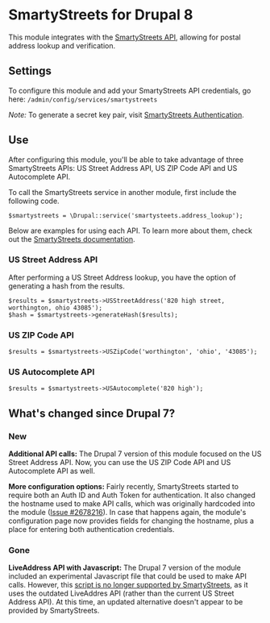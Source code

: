 # SmartyStreets for Drupal 8

This module integrates with the 
[SmartyStreets API](http://smartystreets.com), 
allowing for postal address lookup and verification.

## Settings

To configure this module and add your SmartyStreets API 
credentials, go here: `/admin/config/services/smartystreets`

*Note:* To generate a secret key pair, visit 
[SmartyStreets Authentication](http://smartystreets.com/docs/authentication).

## Use

After configuring this module, you'll be able to take advantage of 
three SmartyStreets APIs: US Street Address API, US ZIP Code API and 
US Autocomplete API.

To call the SmartyStreets service in another module, first include 
the following code.
```
$smartystreets = \Drupal::service('smartysteets.address_lookup');
```

Below are examples for using each API. 
To learn more about them, check out the 
[SmartyStreets documentation](https://smartystreets.com/docs).

### US Street Address API
After performing a US Street Address lookup, you have the option of 
generating a hash from the results.
```
$results = $smartystreets->USStreetAddress('820 high street, worthington, ohio 43085');
$hash = $smartystreets->generateHash($results);
```

### US ZIP Code API
```
$results = $smartystreets->USZipCode('worthington', 'ohio', '43085');
```

### US Autocomplete API
```
$results = $smartystreets->USAutocomplete('820 high');
```

## What's changed since Drupal 7?

### New
**Additional API calls:** The Drupal 7 version of this module 
focused on the US Street Address API. Now, you can use the 
US ZIP Code API and US Autocomplete API as well.

**More configuration options:** Fairly recently, SmartyStreets 
started to require both an Auth ID and Auth Token for 
authentication. It also changed the hostname used to make API 
calls, which was originally hardcoded into the module 
([Issue #2678216](https://www.drupal.org/node/2678216)). 
In case that happens again, the module's configuration page 
now provides fields for changing the hostname, plus a place 
for entering both authentication credentials.

### Gone
**LiveAddress API with Javascript:** The Drupal 7 version of the 
module included an experimental Javascript file that could be used 
to make API calls. However, this 
[script is no longer supported by SmartyStreets](https://smartystreets.com/archive/javascript), 
as it uses the outdated LiveAddres API (rather than the current 
US Street Address API). At this time, an updated alternative 
doesn't appear to be provided by SmartyStreets.
